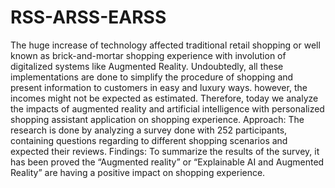 # RSS-ARSS-EARSS

The huge increase of technology affected traditional retail shopping or well known as brick-and-mortar shopping
experience with involution of digitalized systems like Augmented Reality. Undoubtedly, all these implementations are done to
simplify the procedure of shopping and present information to customers in easy and luxury ways. however, the incomes might
not be expected as estimated. Therefore, today we analyze the impacts of augmented reality and artificial intelligence with
personalized shopping assistant application on shopping experience.
Approach: The research is done by analyzing a survey done with 252 participants, containing questions regarding to different
shopping scenarios and expected their reviews.
Findings: To summarize the results of the survey, it has been proved the “Augmented reality” or “Explainable AI and Augmented
Reality” are having a positive impact on shopping experience.
